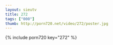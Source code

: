 ```yaml
--- 
layout: sieutv
title: 272
tags: ["000"]
thumb: http://porn720.net/video/272/poster.jpg
---
```

{% include porn720 key="272" %} 
